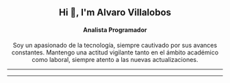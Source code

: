 <div id="header" align="center">
    <h2>Hi 👋, I'm Alvaro Villalobos</h2>
    <h4>Analista Programador</h4>
    <p>Soy un apasionado de la tecnología, siempre cautivado por sus avances constantes. Mantengo una actitud vigilante tanto en el ámbito académico como laboral, siempre atento a las nuevas actualizaciones.</p>
   
</div>

---

<div id="header" align="center">
<!--     <h4>Abaut Me</h4> -->
    
    
  <hr/>
</div>




